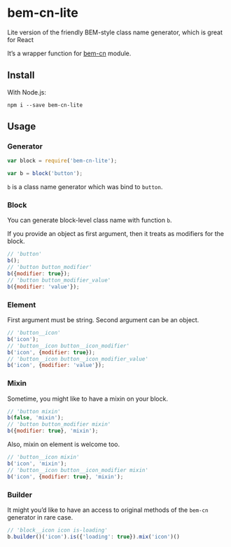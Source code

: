# bem-cn-lite

Lite version of the friendly BEM-style class name generator, which is great for React

It’s a wrapper function for [bem-cn](https://github.com/albburtsev/bem-cn) module.

## Install

With Node.js:

```
npm i --save bem-cn-lite
```

## Usage

### Generator 

```js
var block = require('bem-cn-lite');

var b = block('button');
```

`b` is a class name generator which was bind to `button`.
 
### Block

You can generate block-level class name with function `b`.

If you provide an object as first argument, then it treats as modifiers for the block.

```js
// 'button'
b(); 
// 'button button_modifier'
b({modifier: true});
// 'button button_modifier_value'
b({modifier: 'value'});
```

### Element

First argument must be string. Second argument can be an object.

```js
// 'button__icon'
b('icon'); 
// 'button__icon button__icon_modifier'
b('icon', {modifier: true});
// 'button__icon button__icon_modifier_value'
b('icon', {modifier: 'value'}); 
```

### Mixin

Sometime, you might like to have a mixin on your block.

```js
// 'button mixin'
b(false, 'mixin');
// 'button button_modifier mixin'
b({modifier: true}, 'mixin');
```

Also, mixin on element is welcome too.

```js
// 'button__icon mixin'
b('icon', 'mixin'); 
// 'button__icon button__icon_modifier mixin'
b('icon', {modifier: true}, 'mixin');
```

### Builder

It might you’d like to have an access to original methods of the `bem-cn`
generator in rare case.

```js
// 'block__icon icon is-loading'
b.builder()('icon').is({'loading': true}).mix('icon')()
```